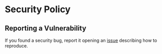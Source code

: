 # Security Policy

## Reporting a Vulnerability

If you found a security bug, report it opening an [issue](https://github.com/marcieltorres/slack-bot-no-cpf/issues/new/choose) describing how to reproduce.
